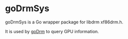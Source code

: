 # goDrmSys

goDrmSys is a Go wrapper package for libdrm xf86drm.h.

It is used by [goDrm](https://github.com/tiwariHD/goDrm) to query GPU information.
